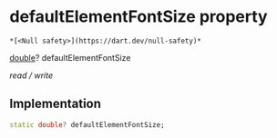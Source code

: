 


# defaultElementFontSize property




    *[<Null safety>](https://dart.dev/null-safety)*


[double](https://api.flutter.dev/flutter/dart-core/double-class.html)? defaultElementFontSize
  
_read / write_






## Implementation

```dart
static double? defaultElementFontSize;


```







